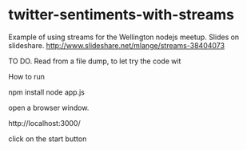 twitter-sentiments-with-streams
===============================

Example of using streams for the Wellington nodejs meetup.  Slides on slideshare.
http://www.slideshare.net/mlange/streams-38404073

TO DO. Read from a file dump, to let try the code wit

How to run

   npm install
   node app.js

open a browser window. 

   http://localhost:3000/

click on the start button
